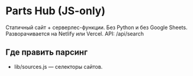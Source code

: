 # Parts Hub (JS-only)
Статичный сайт + серверлес-функции. Без Python и без Google Sheets.
Разворачивается на Netlify или Vercel. API: /api/search

## Где править парсинг
- lib/sources.js — селекторы сайтов.

